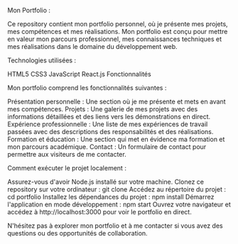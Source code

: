 Mon Portfolio :

Ce repository contient mon portfolio personnel, où je présente mes projets, mes compétences et mes réalisations. Mon portfolio est conçu pour mettre en valeur mon parcours professionnel, mes connaissances techniques et mes réalisations dans le domaine du développement web.

Technologies utilisées :

HTML5
CSS3
JavaScript
React.js
Fonctionnalités

Mon portfolio comprend les fonctionnalités suivantes :

Présentation personnelle : Une section où je me présente et mets en avant mes compétences.
Projets : Une galerie de mes projets avec des informations détaillées et des liens vers les démonstrations en direct.
Expérience professionnelle : Une liste de mes expériences de travail passées avec des descriptions des responsabilités et des réalisations.
Formation et éducation : Une section qui met en évidence ma formation et mon parcours académique.
Contact : Un formulaire de contact pour permettre aux visiteurs de me contacter.

Comment exécuter le projet localement :

Assurez-vous d'avoir Node.js installé sur votre machine.
Clonez ce repository sur votre ordinateur : git clone <URL du repository>
Accédez au répertoire du projet : cd portfolio
Installez les dépendances du projet : npm install
Démarrez l'application en mode développement : npm start
Ouvrez votre navigateur et accédez à http://localhost:3000 pour voir le portfolio en direct.

N'hésitez pas à explorer mon portfolio et à me contacter si vous avez des questions ou des opportunités de collaboration.

